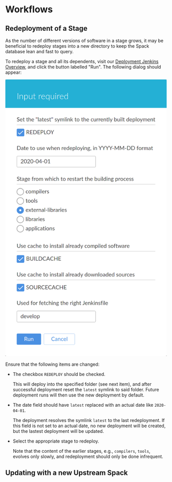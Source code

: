 # Workflows

## Redeployment of a Stage

As the number of different versions of software in a stage grows, it may be
beneficial to redeploy stages into a new directory to keep the Spack
database lean and fast to query.

To redeploy a stage and all its dependents, visit our
[Deployment Jenkins Overview](https://bbpcode.epfl.ch/ci/blue/organizations/jenkins/hpc.spack-deployment/activity/),
and click the button labelled "Run".
The following dialog should appear:

![Redeployment Dialog for "Run" in Jenkins](images/redeploy.png "Redeployment Dialog")

Ensure that the following items are changed:

* The checkbox `REDEPLOY` should be checked.

  This will deploy into the specified folder (see next item), and after
  successful deployment reset the `latest` symlink to said folder.
  Future deployment runs will then use the new deployment by default.

* The date field should have `latest` replaced with an actual date like
  `2020-04-01`.

  The deployment resolves the symlink `latest` to the last redeployment.
  If this field is not set to an actual date, no new deployment will be
  created, but the lastest deployment will be updated.

* Select the appropriate stage to redeploy.

  Note that the content of the earlier stages, e.g., `compilers`, `tools`,
  evolves only slowly, and redeployment should only be done infrequent.

## Updating with a new Upstream Spack
